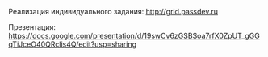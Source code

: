 Реализация индивидуального задания: http://grid.passdev.ru

Презентация:  https://docs.google.com/presentation/d/19swCv6zGSBSoa7rfX0ZpUT_gGGqTiJceO40QRclis4Q/edit?usp=sharing
